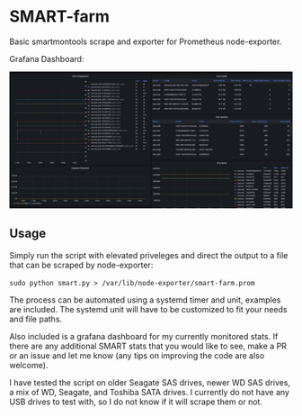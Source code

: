 # SMART-farm
Basic smartmontools scrape and exporter for Prometheus node-exporter.

Grafana Dashboard:

![dashboard screenshot](https://github.com/scrutinously/smart-farm/blob/main/smart-farm_dash.png?raw=true)

## Usage
Simply run the script with elevated priveleges and direct the output to a file that can be scraped by node-exporter:

```sudo python smart.py > /var/lib/node-exporter/smart-farm.prom```

The process can be automated using a systemd timer and unit, examples are included. The systemd unit will have to be customized to fit your needs and file paths.

Also included is a grafana dashboard for my currently monitored stats. If there are any additional SMART stats that you would like to see, make a PR or an issue and let me know (any tips on improving the code are also welcome).

I have tested the script on older Seagate SAS drives, newer WD SAS drives, a mix of WD, Seagate, and Toshiba SATA drives. I currently do not have any USB drives to test with, so I do not know if it will scrape them or not.

